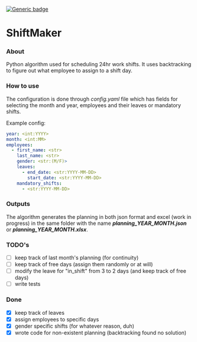 [![Generic badge](https://img.shields.io/badge/python_version-3.9.0-blue.svg)](https://shields.io/)
# ShiftMaker

### About
Python algorithm used for scheduling 24hr work shifts. It uses backtracking to figure out
what employee to assign to a shift day.

### How to use
The configuration is done through _config.yaml_ file which has fields for selecting the month and year,
 employees and their leaves or mandatory shifts.

Example config:

```yaml
year: <int:YYYY>
month: <int:MM>
employees: 
  - first_name: <str>
    last_name: <str>
    gender: <str:(M/F)>
    leaves: 
      - end_date: <str:YYYY-MM-DD>
        start_date: <str:YYYY-MM-DD>
    mandatory_shifts: 
      - <str:YYYY-MM-DD>
```

### Outputs
The algorithm generates the planning in both json format and excel (work in progress) in the same folder
with the name ___planning_YEAR_MONTH.json___ or ___planning_YEAR_MONTH.xlsx___.

### TODO's
 -[ ] keep track of last month's planning (for continuity)
 -[ ] keep track of free days (assign them randomly or at will)
 -[ ] modify the leave for "in_shift" from 3 to 2 days (and keep track of free days)
 -[ ] write tests

### Done
 -[x] keep track of leaves
 -[x] assign employees to specific days
 -[x] gender specific shifts (for whatever reason, duh)
 -[x] wrote code for non-existent planning (backtracking found no solution)